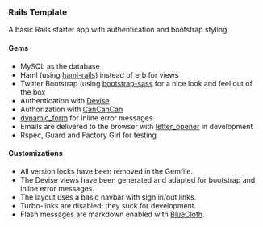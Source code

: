 ### Rails Template

A basic Rails starter app with authentication and bootstrap styling.

####  Gems

* MySQL as the database
* Haml (using [haml-rails](https://github.com/haml/haml)) instead of erb for views
* Twitter Bootstrap  (using [bootstrap-sass](https://github.com/twbs/bootstrap-sass) for a nice look and feel out of the box
* Authentication with [Devise](https://github.com/plataformatec/devise)
* Authorization with [CanCanCan](https://github.com/CanCanCommunity/cancancan)
* [dynamic_form](https://github.com/rails/dynamic_form) for inline error messages
* Emails are delivered to the browser with [letter_opener](https://github.com/ryanb/letter_opener) in development
* Rspec, Guard and Factory Girl for testing

#### Customizations

* All version locks have been removed in the Gemfile.
* The Devise views have been generated and adapted for bootstrap and inline error messages.
* The layout uses a basic navbar with sign in/out links.
* Turbo-links are disabled; they suck for development.
* Flash messages are markdown enabled with [BlueCloth](https://github.com/ged/bluecloth).



